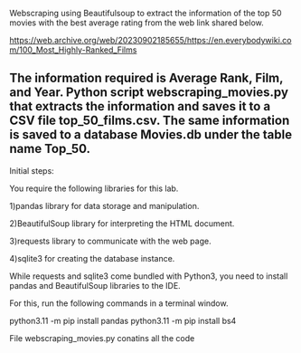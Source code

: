 Webscraping using Beautifulsoup to extract the information of the top 50 movies with the best average rating from the web link shared below.


https://web.archive.org/web/20230902185655/https://en.everybodywiki.com/100_Most_Highly-Ranked_Films


The information required is Average Rank, Film, and Year.
Python script webscraping_movies.py that extracts the information and saves it to a CSV file top_50_films.csv. The same information is saved to a database Movies.db under the table name Top_50.
--------------------------------------------------------------------------------------------------------------------------------------------------------------------------------------------------------
Initial steps:

You require the following libraries for this lab.

1)pandas library for data storage and manipulation.

2)BeautifulSoup library for interpreting the HTML document.

3)requests library to communicate with the web page.

4)sqlite3 for creating the database instance.

While requests and sqlite3 come bundled with Python3, you need to install pandas and BeautifulSoup libraries to the IDE.

For this, run the following commands in a terminal window.

python3.11 -m pip install pandas
python3.11 -m pip install bs4

File webscraping_movies.py conatins all the code